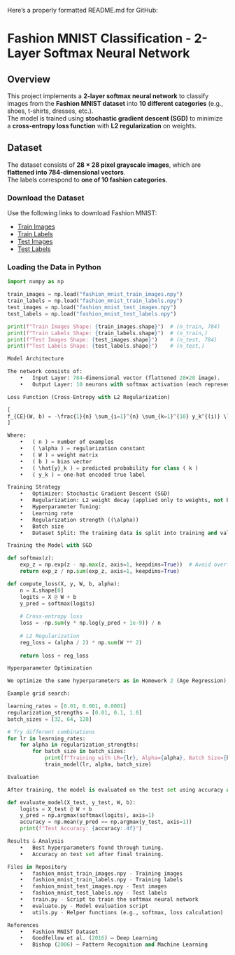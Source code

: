 Here’s a properly formatted README.md for GitHub:

# Fashion MNIST Classification - 2-Layer Softmax Neural Network  

## Overview  
This project implements a **2-layer softmax neural network** to classify images from the **Fashion MNIST dataset** into **10 different categories** (e.g., shoes, t-shirts, dresses, etc.).  
The model is trained using **stochastic gradient descent (SGD)** to minimize a **cross-entropy loss function** with **L2 regularization** on weights.  

## Dataset  
The dataset consists of **28 × 28 pixel grayscale images**, which are **flattened into 784-dimensional vectors**.  
The labels correspond to **one of 10 fashion categories**.  

### Download the Dataset  
Use the following links to download Fashion MNIST:  
- [Train Images](https://s3.amazonaws.com/jrwprojects/fashion_mnist_train_images.npy)  
- [Train Labels](https://s3.amazonaws.com/jrwprojects/fashion_mnist_train_labels.npy)  
- [Test Images](https://s3.amazonaws.com/jrwprojects/fashion_mnist_test_images.npy)  
- [Test Labels](https://s3.amazonaws.com/jrwprojects/fashion_mnist_test_labels.npy)  

### Loading the Data in Python  
```python
import numpy as np

train_images = np.load("fashion_mnist_train_images.npy")
train_labels = np.load("fashion_mnist_train_labels.npy")
test_images = np.load("fashion_mnist_test_images.npy")
test_labels = np.load("fashion_mnist_test_labels.npy")

print(f"Train Images Shape: {train_images.shape}")  # (n_train, 784)
print(f"Train Labels Shape: {train_labels.shape}")  # (n_train,)
print(f"Test Images Shape: {test_images.shape}")    # (n_test, 784)
print(f"Test Labels Shape: {test_labels.shape}")    # (n_test,)

Model Architecture

The network consists of:
	•	Input Layer: 784-dimensional vector (flattened 28×28 image).
	•	Output Layer: 10 neurons with softmax activation (each representing a class probability).

Loss Function (Cross-Entropy with L2 Regularization)

[
f_{CE}(W, b) = -\frac{1}{n} \sum_{i=1}^{n} \sum_{k=1}^{10} y_k^{(i)} \log \hat{y}k^{(i)} + \frac{\alpha}{2} \sum{k=1}^{c} w_k^\top w_k
]

Where:
	•	( n ) = number of examples
	•	( \alpha ) = regularization constant
	•	( W ) = weight matrix
	•	( b ) = bias vector
	•	( \hat{y}_k ) = predicted probability for class ( k )
	•	( y_k ) = one-hot encoded true label

Training Strategy
	•	Optimizer: Stochastic Gradient Descent (SGD)
	•	Regularization: L2 weight decay (applied only to weights, not biases).
	•	Hyperparameter Tuning:
	•	Learning rate
	•	Regularization strength ((\alpha))
	•	Batch size
	•	Dataset Split: The training data is split into training and validation sets.

Training the Model with SGD

def softmax(z):
    exp_z = np.exp(z - np.max(z, axis=1, keepdims=True))  # Avoid overflow
    return exp_z / np.sum(exp_z, axis=1, keepdims=True)

def compute_loss(X, y, W, b, alpha):
    n = X.shape[0]
    logits = X @ W + b
    y_pred = softmax(logits)
    
    # Cross-entropy loss
    loss = -np.sum(y * np.log(y_pred + 1e-9)) / n
    
    # L2 Regularization
    reg_loss = (alpha / 2) * np.sum(W ** 2)
    
    return loss + reg_loss

Hyperparameter Optimization

We optimize the same hyperparameters as in Homework 2 (Age Regression), testing at least 20 different combinations.

Example grid search:

learning_rates = [0.01, 0.001, 0.0001]
regularization_strengths = [0.01, 0.1, 1.0]
batch_sizes = [32, 64, 128]

# Try different combinations
for lr in learning_rates:
    for alpha in regularization_strengths:
        for batch_size in batch_sizes:
            print(f"Training with LR={lr}, Alpha={alpha}, Batch Size={batch_size}")
            train_model(lr, alpha, batch_size)

Evaluation

After training, the model is evaluated on the test set using accuracy as the main metric.

def evaluate_model(X_test, y_test, W, b):
    logits = X_test @ W + b
    y_pred = np.argmax(softmax(logits), axis=1)
    accuracy = np.mean(y_pred == np.argmax(y_test, axis=1))
    print(f"Test Accuracy: {accuracy:.4f}")

Results & Analysis
	•	Best hyperparameters found through tuning.
	•	Accuracy on test set after final training.

Files in Repository
	•	fashion_mnist_train_images.npy - Training images
	•	fashion_mnist_train_labels.npy - Training labels
	•	fashion_mnist_test_images.npy - Test images
	•	fashion_mnist_test_labels.npy - Test labels
	•	train.py - Script to train the softmax neural network
	•	evaluate.py - Model evaluation script
	•	utils.py - Helper functions (e.g., softmax, loss calculation)

References
	•	Fashion MNIST Dataset
	•	Goodfellow et al. (2016) – Deep Learning
	•	Bishop (2006) – Pattern Recognition and Machine Learning